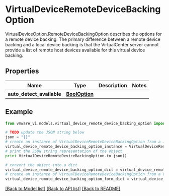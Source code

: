 # VirtualDeviceRemoteDeviceBackingOption

VirtualDeviceOption.RemoteDeviceBackingOption describes the options for a remote device backing.  The primary difference between a remote device backing and a local device backing is that the VirtualCenter server cannot provide a list of remote host devices available for this virtual device backing. 

## Properties
Name | Type | Description | Notes
------------ | ------------- | ------------- | -------------
**auto_detect_available** | [**BoolOption**](BoolOption.md) |  | 

## Example

```python
from vmware_vi.models.virtual_device_remote_device_backing_option import VirtualDeviceRemoteDeviceBackingOption

# TODO update the JSON string below
json = "{}"
# create an instance of VirtualDeviceRemoteDeviceBackingOption from a JSON string
virtual_device_remote_device_backing_option_instance = VirtualDeviceRemoteDeviceBackingOption.from_json(json)
# print the JSON string representation of the object
print VirtualDeviceRemoteDeviceBackingOption.to_json()

# convert the object into a dict
virtual_device_remote_device_backing_option_dict = virtual_device_remote_device_backing_option_instance.to_dict()
# create an instance of VirtualDeviceRemoteDeviceBackingOption from a dict
virtual_device_remote_device_backing_option_form_dict = virtual_device_remote_device_backing_option.from_dict(virtual_device_remote_device_backing_option_dict)
```
[[Back to Model list]](../README.md#documentation-for-models) [[Back to API list]](../README.md#documentation-for-api-endpoints) [[Back to README]](../README.md)


